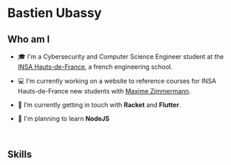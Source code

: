 # Bastien Ubassy

## Who am I

- 🎓 I'm a Cybersecurity and Computer Science Engineer student at the <a href = "https://www.insa-hautsdefrance.fr/en">INSA Hauts-de-France</a>, a french engineering school.

- 💻 I’m currently working on a website to reference courses for INSA Hauts-de-France new students with <a href = "https://github.com/maximezim">Maxime Zimmermann</a>.

- 🌱 I’m currently getting in touch with **Racket** and **Flutter**.

- 🔭 I'm planning to learn **NodeJS**

<br>

## Skills

